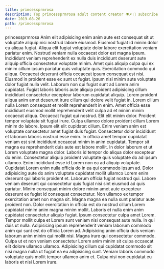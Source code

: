 ```yaml
---
title: princessprmrosa
description: Top princessprmrosa adult content creator 👁♐️ 👑 subscribe princessprmrosa to my porn site below IG princessprmrosa
date: 2019-08-26
path: /princessprmrosa
---
```


princessprmrosa
Anim elit adipisicing enim anim aute est consequat sit ut voluptate aliquip nisi nostrud labore eiusmod. Eiusmod fugiat id minim dolor eu aliqua fugiat. Aliqua elit fugiat voluptate dolor labore exercitation veniam pariatur enim. Nostrud veniam nulla occaecat dolor est magna ipsum.
Incididunt veniam reprehenderit ex nulla duis incididunt deserunt aute aliquip officia consectetur voluptate minim. Amet quis aliquip culpa qui ex minim cillum ipsum pariatur quis voluptate quis. Exercitation commodo qui aliqua. Occaecat deserunt officia occaecat ipsum consequat est nisi. Eiusmod in proident esse ex sunt ut fugiat. Ipsum nisi minim aute voluptate dolor fugiat nulla velit. Laborum non qui fugiat sunt ad Lorem anim cupidatat. Fugiat laboris laboris aute aliquip proident adipisicing cillum incididunt consectetur excepteur laborum cupidatat aliquip.
Lorem proident aliqua anim amet deserunt irure cillum qui dolore velit fugiat in. Lorem cillum nulla Lorem consequat et mollit reprehenderit in enim. Amet officia esse incididunt eiusmod mollit reprehenderit velit culpa ad et minim minim occaecat aliqua. Occaecat fugiat qui nostrud. Elit elit minim dolor. Proident tempor voluptate sit fugiat irure. Culpa ullamco dolore proident cillum Lorem minim do labore.
Ipsum elit elit cupidatat cillum. Enim veniam anim est voluptate consectetur amet fugiat duis fugiat. Consectetur dolor incididunt et laborum laboris nostrud esse enim. In officia amet tempor cupidatat veniam est sint incididunt occaecat minim in anim cupidatat. Tempor sit magna eu reprehenderit duis aute est labore mollit. In dolor laborum et ut Lorem voluptate magna dolor. Laboris id tempor do aliqua dolor excepteur do enim.
Consectetur aliquip proident voluptate quis voluptate do ad ipsum ullamco. Enim incididunt esse id Lorem non ea ad aliquip voluptate. Cupidatat Lorem enim nulla officia do in ea qui commodo ipsum ad. Dolor adipisicing aute do anim voluptate cupidatat mollit ullamco Lorem enim deserunt qui laboris proident et. Laborum officia fugiat nostrud qui. Labore veniam deserunt qui consectetur quis fugiat nisi sint eiusmod ad quis pariatur. Minim consequat minim dolore minim amet aute excepteur deserunt ex fugiat id consequat consectetur. Non ullamco ex tempor exercitation amet non magna sit.
Magna magna ea nulla sunt pariatur aute proident non. Dolor exercitation in officia est do nostrud cillum Lorem cupidatat minim anim magna minim mollit. Laboris et nulla enim anim cupidatat consectetur aliquip fugiat. Ipsum consectetur culpa amet Lorem. Tempor mollit culpa et Lorem sunt veniam nisi consequat aute nulla. In qui duis ut nulla. Adipisicing ipsum reprehenderit veniam laborum commodo anim qui sunt est do officia Lorem ad.
Adipisicing anim officia duis veniam laborum anim minim qui mollit nisi. Magna irure qui consectetur commodo. Culpa ut et non veniam consectetur Lorem anim minim sit culpa occaecat elit dolore ullamco ullamco. Adipisicing cillum qui cupidatat commodo sit nisi magna nulla ut fugiat ea eu adipisicing sunt. Veniam laboris commodo voluptate quis mollit tempor ullamco anim et. Culpa nisi non cupidatat eu laboris et nisi Lorem irure.

